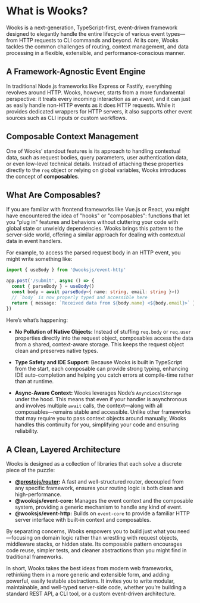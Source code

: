 # What is Wooks?

Wooks is a next-generation, TypeScript-first, event-driven framework designed to elegantly handle the entire lifecycle of various event types—from HTTP requests to CLI commands and beyond. At its core, Wooks tackles the common challenges of routing, context management, and data processing in a flexible, extensible, and performance-conscious manner.

## A Framework-Agnostic Event Engine  
In traditional Node.js frameworks like Express or Fastify, everything revolves around HTTP. Wooks, however, starts from a more fundamental perspective: it treats every incoming interaction as an *event*, and it can just as easily handle non-HTTP events as it does HTTP requests. While it provides dedicated wrappers for HTTP servers, it also supports other event sources such as CLI inputs or custom workflows.

## Composable Context Management
One of Wooks’ standout features is its approach to handling contextual data, such as request bodies, query parameters, user authentication data, or even low-level technical details. Instead of attaching these properties directly to the `req` object or relying on global variables, Wooks introduces the concept of **composables**.

## What Are Composables?
If you are familiar with frontend frameworks like Vue.js or React, you might have encountered the idea of "hooks" or "composables": functions that let you “plug in” features and behaviors without cluttering your code with global state or unwieldy dependencies. Wooks brings this pattern to the server-side world, offering a similar approach for dealing with contextual data in event handlers.

For example, to access the parsed request body in an HTTP event, you might write something like:

```ts
import { useBody } from '@wooksjs/event-http'

app.post('/submit', async () => {
  const { parseBody } = useBody()
  const body = await parseBody<{ name: string, email: string }>()
  // `body` is now properly typed and accessible here
  return { message: `Received data from ${body.name} <${body.email}>` }
})
```

Here’s what’s happening:

- **No Pollution of Native Objects:** Instead of stuffing `req.body` or `req.user` properties directly into the request object, composables access the data from a shared, context-aware storage. This keeps the request object clean and preserves native types.
  
- **Type Safety and IDE Support:** Because Wooks is built in TypeScript from the start, each composable can provide strong typing, enhancing IDE auto-completion and helping you catch errors at compile-time rather than at runtime.
  
- **Async-Aware Context:** Wooks leverages Node’s `AsyncLocalStorage` under the hood. This means that even if your handler is asynchronous and involves multiple `await` calls, the context—along with all composables—remains stable and accessible. Unlike other frameworks that may require you to pass context objects around manually, Wooks handles this continuity for you, simplifying your code and ensuring reliability.

## A Clean, Layered Architecture
Wooks is designed as a collection of libraries that each solve a discrete piece of the puzzle:

- **[@prostojs/router](https://github.com/prostojs/router):** A fast and well-structured router, decoupled from any specific framework, ensures your routing logic is both clean and high-performance.
- **@wooksjs/event-core:** Manages the event context and the composable system, providing a generic mechanism to handle any kind of event.
- **@wooksjs/event-http:** Builds on `event-core` to provide a familiar HTTP server interface with built-in context and composables.

By separating concerns, Wooks empowers you to build just what you need—focusing on domain logic rather than wrestling with request objects, middleware stacks, or hidden state. Its composable pattern encourages code reuse, simpler tests, and cleaner abstractions than you might find in traditional frameworks.

In short, Wooks takes the best ideas from modern web frameworks, rethinking them in a more generic and extensible form, and adding powerful, easily testable abstractions. It invites you to write modular, maintainable, and well-typed server-side code, whether you’re building a standard REST API, a CLI tool, or a custom event-driven architecture.
